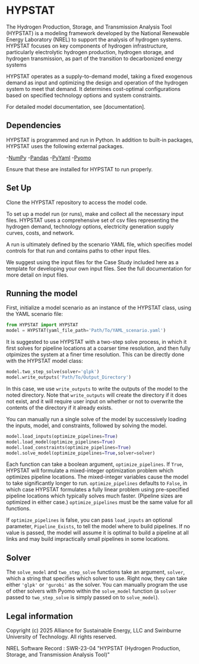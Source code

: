 # HYPSTAT

The Hydrogen Production, Storage, and Transmission Analysis Tool (HYPSTAT) is a modeling framework developed by the National Renewable Energy Laboratory (NREL) to support the analysis of hydrogen systems. HYPSTAT focuses on key components of hydrogen infrastructure, particularly electrolytic hydrogen production, hydrogen storage, and hydrogen transmission, as part of the transition to decarbonized energy systems

HYPSTAT operates as a supply-to-demand model, taking a fixed exogenous demand as input and optimizing the design and operation of the hydrogen system to meet that demand. It determines cost-optimal configurations based on specified technology options and system constraints.

For detailed model documentation, see [documentation].

## Dependencies

HYPSTAT is programmed and run in Python. In addition to built-in packages, HYPSTAT uses the following external packages.

-[NumPy](https://numpy.org/)
-[Pandas](https://pandas.pydata.org/)
-[PyYaml](https://pypi.org/project/PyYAML/)
-[Pyomo](https://www.pyomo.org/)

Ensure that these are installed for HYPSTAT to run properly.

## Set Up

Clone the HYPSTAT repository to access the model code. 

To set up a model run (or runs), make and collect all the necessary input files. HYPSTAT uses a comprehensive set of csv files representing the hydrogen demand, technology options, electricity generation supply curves, costs, and network.

A run is ultimately defined by the scenario YAML file, which specifies model controls for that run and contains paths to other input files.

We suggest using the input files for the Case Study included here as a template for developing your own input files. See the full documentation for more detail on input files.

## Running the model

First, initialize a model scenario as an instance of the HYPSTAT class, using the YAML scenario file:

```python
from HYPSTAT import HYPSTAT
model = HYPSTAT(yaml_file_path='Path/To/YAML_scenario.yaml')
```

It is suggested to use HYPSTAT with a two-step solve process, in which it first solves for pipeline locations at a coarser time resolution, and then fully otpimizes the system at a finer time resolution. This can be directly done with the HYPSTAT model class:
```python
model.two_step_solve(solver='glpk')
model.write_outputs('Path/To/Output_Directory')
```

In this case, we use `write_outputs` to write the outputs of the model to the noted directory. Note that `write_outputs` will create the directory if it does not exist, and it will require user input on whether or not to overwrite the contents of the directory if it already exists.

You can manually run a single solve of the model by successively loading the inputs, model, and constraints, followed by solving the model. 
```python
model.load_inputs(optimize_pipelines=True)
model.load_model(optimize_pipelines=True)
model.load_constraints(optimize_pipelines=True)
model.solve_model(optimize_pipelines=True,solver=solver)
```

Each function can take a boolean argument, `optimize_pipelines`. If `True`, HYPSTAT will formulate a mixed-integer optimization problem which optimizes pipeline locations. The mixed-integer variables cause the model to take significantly longer to run. `optimize_pipelines` defaults to `False`, in which case HYPSTAT formulates a fully linear problem using pre-specified pipeline locations which typically solves much faster. (Pipeline sizes are optimized in either case.) `optimize_pipelines` must be the same value for all functions. 

If `optimize_pipelines` is false, you can pass `load_inputs` an optional parameter, `Pipeline_Exists`, to tell the model where to build pipelines. If no value is passed, the model will assume it is optimal to build a pipeline at all links and may build impractically small pipelines in some locations.

## Solver

The `solve_model` and `two_step_solve` functions take an argument, `solver`, which a string that specifies which solver to use. Right now, they can take either `'glpk'` or `'gurobi'` as the solver. You can manually program the use of other solvers with Pyomo within the `solve_model` function (a `solver` passed to `two_step_solve` is simply passed on to `solve_model`).

## Legal information
Copyright (c) 2025 Alliance for Sustainable Energy, LLC and Swinburne University of Technology. All rights reserved.

NREL Software Record : SWR-23-04 "HYPSTAT (Hydrogen Production, Storage, and Transmission Analysis Tool)"
